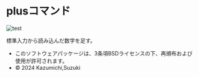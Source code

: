 # plusコマンド

![test](https://github.com/kzmochi/robosys_2024/actions/workflows/test.yml/badge.svg)

標準入力から読み込んだ数字を足す。

* このソフトウェアパッケージは、3条項BSDライセンスの下、再頒布および使用が許可されます。
* © 2024 Kazumichi,Suzuki
